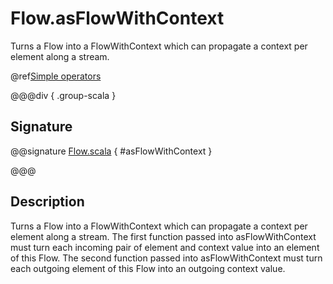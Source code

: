 # Flow.asFlowWithContext

Turns a Flow into a FlowWithContext which can propagate a context per element along a stream.

@ref[Simple operators](../index.md#simple-operators)

@@@div { .group-scala }

## Signature

@@signature [Flow.scala](/akka-stream/src/main/scala/akka/stream/scaladsl/Flow.scala) { #asFlowWithContext }

@@@

## Description

Turns a Flow into a FlowWithContext which can propagate a context per element along a stream.
The first function passed into asFlowWithContext must turn each incoming pair of element and context value into an element of this Flow.
The second function passed into asFlowWithContext must turn each outgoing element of this Flow into an outgoing context value. 
